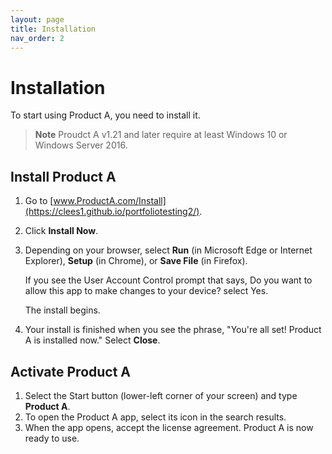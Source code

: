 ```yaml
---
layout: page
title: Installation
nav_order: 2
---
```

# Installation

To start using Product A, you need to install it. 

>**Note**
>Proudct A v1.21 and later require at least Windows 10 or Windows Server 2016.
>

## Install Product A

1. Go to [www.ProductA.com/Install](https://clees1.github.io/portfoliotesting2/).
2. Click **Install Now**.
3. Depending on your browser, select **Run** (in Microsoft Edge or Internet Explorer), **Setup** (in Chrome), or **Save File** (in Firefox).

    If you see the User Account Control prompt that says, Do you want to allow this app to make changes to your device? select Yes.

    The install begins.
4. Your install is finished when you see the phrase, "You're all set! Product A is installed now." Select **Close**.

## Activate Product A

1. Select the Start button (lower-left corner of your screen) and type **Product A**.
2. To open the Product A app, select its icon in the search results.
3. When the app opens, accept the license agreement. Product A is now ready to use.